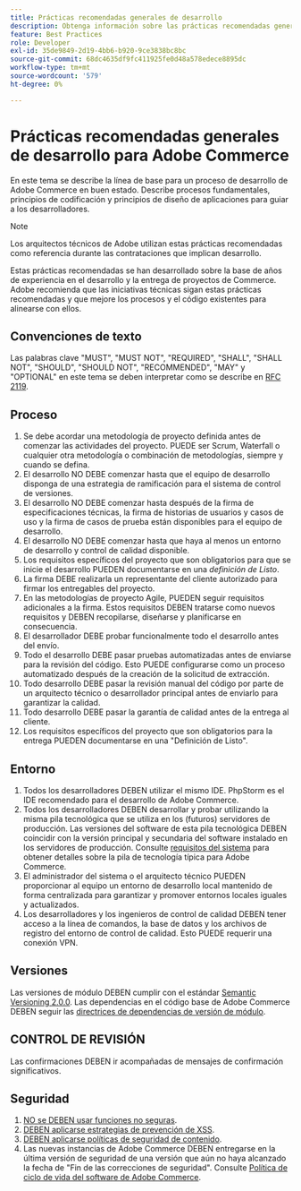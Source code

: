 ```yaml
---
title: Prácticas recomendadas generales de desarrollo
description: Obtenga información sobre las prácticas recomendadas generales para el desarrollo de proyectos de Adobe Commerce.
feature: Best Practices
role: Developer
exl-id: 35de9849-2d19-4bb6-b920-9ce3838bc8bc
source-git-commit: 68dc4635df9fc411925fe0d48a578edece8895dc
workflow-type: tm+mt
source-wordcount: '579'
ht-degree: 0%

---
```


# Prácticas recomendadas generales de desarrollo para Adobe Commerce

En este tema se describe la línea de base para un proceso de desarrollo de Adobe Commerce en buen estado. Describe procesos fundamentales, principios de codificación y principios de diseño de aplicaciones para guiar a los desarrolladores.

>[!NOTE]
>
>Los arquitectos técnicos de Adobe utilizan estas prácticas recomendadas como referencia durante las contrataciones que implican desarrollo.

Estas prácticas recomendadas se han desarrollado sobre la base de años de experiencia en el desarrollo y la entrega de proyectos de Commerce. Adobe recomienda que las iniciativas técnicas sigan estas prácticas recomendadas y que mejore los procesos y el código existentes para alinearse con ellos.

## Convenciones de texto

Las palabras clave &quot;MUST&quot;, &quot;MUST NOT&quot;, &quot;REQUIRED&quot;, &quot;SHALL&quot;, &quot;SHALL NOT&quot;, &quot;SHOULD&quot;, &quot;SHOULD NOT&quot;, &quot;RECOMMENDED&quot;, &quot;MAY&quot; y &quot;OPTIONAL&quot; en este tema se deben interpretar como se describe en [RFC 2119](https://datatracker.ietf.org/doc/html/rfc2119).

## Proceso

1. Se debe acordar una metodología de proyecto definida antes de comenzar las actividades del proyecto. PUEDE ser Scrum, Waterfall o cualquier otra metodología o combinación de metodologías, siempre y cuando se defina.
1. El desarrollo NO DEBE comenzar hasta que el equipo de desarrollo disponga de una estrategia de ramificación para el sistema de control de versiones.
1. El desarrollo NO DEBE comenzar hasta después de la firma de especificaciones técnicas, la firma de historias de usuarios y casos de uso y la firma de casos de prueba están disponibles para el equipo de desarrollo.
1. El desarrollo NO DEBE comenzar hasta que haya al menos un entorno de desarrollo y control de calidad disponible.
1. Los requisitos específicos del proyecto que son obligatorios para que se inicie el desarrollo PUEDEN documentarse en una _definición de Listo_.
1. La firma DEBE realizarla un representante del cliente autorizado para firmar los entregables del proyecto.
1. En las metodologías de proyecto Agile, PUEDEN seguir requisitos adicionales a la firma. Estos requisitos DEBEN tratarse como nuevos requisitos y DEBEN recopilarse, diseñarse y planificarse en consecuencia.
1. El desarrollador DEBE probar funcionalmente todo el desarrollo antes del envío.
1. Todo el desarrollo DEBE pasar pruebas automatizadas antes de enviarse para la revisión del código. Esto PUEDE configurarse como un proceso automatizado después de la creación de la solicitud de extracción.
1. Todo desarrollo DEBE pasar la revisión manual del código por parte de un arquitecto técnico o desarrollador principal antes de enviarlo para garantizar la calidad.
1. Todo desarrollo DEBE pasar la garantía de calidad antes de la entrega al cliente.
1. Los requisitos específicos del proyecto que son obligatorios para la entrega PUEDEN documentarse en una &quot;Definición de Listo&quot;.

## Entorno

1. Todos los desarrolladores DEBEN utilizar el mismo IDE. PhpStorm es el IDE recomendado para el desarrollo de Adobe Commerce.
1. Todos los desarrolladores DEBEN desarrollar y probar utilizando la misma pila tecnológica que se utiliza en los (futuros) servidores de producción. Las versiones del software de esta pila tecnológica DEBEN coincidir con la versión principal y secundaria del software instalado en los servidores de producción. Consulte [requisitos del sistema](../../../installation/system-requirements.md) para obtener detalles sobre la pila de tecnología típica para Adobe Commerce.
1. El administrador del sistema o el arquitecto técnico PUEDEN proporcionar al equipo un entorno de desarrollo local mantenido de forma centralizada para garantizar y promover entornos locales iguales y actualizados.
1. Los desarrolladores y los ingenieros de control de calidad DEBEN tener acceso a la línea de comandos, la base de datos y los archivos de registro del entorno de control de calidad. Esto PUEDE requerir una conexión VPN.

## Versiones

Las versiones de módulo DEBEN cumplir con el estándar [Semantic Versioning 2.0.0](https://semver.org/).
Las dependencias en el código base de Adobe Commerce DEBEN seguir las [directrices de dependencias de versión de módulo](https://developer.adobe.com/commerce/php/development/versioning/dependencies/).

## CONTROL DE REVISIÓN

Las confirmaciones DEBEN ir acompañadas de mensajes de confirmación significativos.

## Seguridad

1. [NO se DEBEN usar funciones no seguras](https://developer.adobe.com/commerce/php/development/security/non-secure-functions/).
1. [DEBEN aplicarse estrategias de prevención de XSS](https://developer.adobe.com/commerce/php/development/security/cross-site-scripting/).
1. [DEBEN aplicarse políticas de seguridad de contenido](https://developer.adobe.com/commerce/php/development/security/content-security-policies/).
1. Las nuevas instancias de Adobe Commerce DEBEN entregarse en la última versión de seguridad de una versión que aún no haya alcanzado la fecha de &quot;Fin de las correcciones de seguridad&quot;. Consulte [Política de ciclo de vida del software de Adobe Commerce](../../../release/lifecycle-policy.md).
